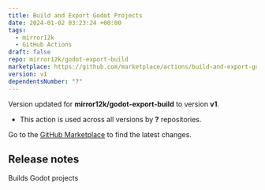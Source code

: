 ```yaml
---
title: Build and Export Godot Projects
date: 2024-01-02 03:23:24 +00:00
tags:
  - mirror12k
  - GitHub Actions
draft: false
repo: mirror12k/godot-export-build
marketplace: https://github.com/marketplace/actions/build-and-export-godot-projects
version: v1
dependentsNumber: "?"
---
```



Version updated for **mirror12k/godot-export-build** to version **v1**.
- This action is used across all versions by **?** repositories.

Go to the [GitHub Marketplace](https://github.com/marketplace/actions/build-and-export-godot-projects) to find the latest changes.

## Release notes

Builds Godot projects
